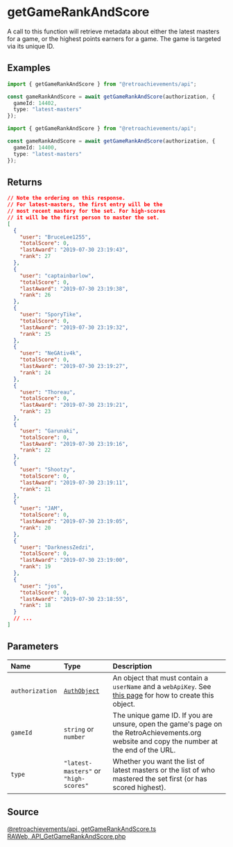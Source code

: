 # getGameRankAndScore

A call to this function will retrieve metadata about either the latest masters for a game, or the highest points earners for a game. The game is targeted via its unique ID.

## Examples

```ts
import { getGameRankAndScore } from "@retroachievements/api";

const gameRankAndScore = await getGameRankAndScore(authorization, {
  gameId: 14402,
  type: "latest-masters"
});
```

```ts
import { getGameRankAndScore } from "@retroachievements/api";

const gameRankAndScore = await getGameRankAndScore(authorization, {
  gameId: 14400,
  type: "latest-masters"
});
```

## Returns

```json
// Note the ordering on this response.
// For latest-masters, the first entry will be the
// most recent mastery for the set. For high-scores
// it will be the first person to master the set.
[
  {
    "user": "BruceLee1255",
    "totalScore": 0,
    "lastAward": "2019-07-30 23:19:43",
    "rank": 27
  },
  {
    "user": "captainbarlow",
    "totalScore": 0,
    "lastAward": "2019-07-30 23:19:38",
    "rank": 26
  },
  {
    "user": "SporyTike",
    "totalScore": 0,
    "lastAward": "2019-07-30 23:19:32",
    "rank": 25
  },
  {
    "user": "NeGAtiv4k",
    "totalScore": 0,
    "lastAward": "2019-07-30 23:19:27",
    "rank": 24
  },
  {
    "user": "Thoreau",
    "totalScore": 0,
    "lastAward": "2019-07-30 23:19:21",
    "rank": 23
  },
  {
    "user": "Garunaki",
    "totalScore": 0,
    "lastAward": "2019-07-30 23:19:16",
    "rank": 22
  },
  {
    "user": "Shootzy",
    "totalScore": 0,
    "lastAward": "2019-07-30 23:19:11",
    "rank": 21
  },
  {
    "user": "JAM",
    "totalScore": 0,
    "lastAward": "2019-07-30 23:19:05",
    "rank": 20
  },
  {
    "user": "DarknessZedzi",
    "totalScore": 0,
    "lastAward": "2019-07-30 23:19:00",
    "rank": 19
  },
  {
    "user": "jos",
    "totalScore": 0,
    "lastAward": "2019-07-30 23:18:55",
    "rank": 18
  }
  // ...
]
```

## Parameters

| Name            | Type                                        | Description                                                                                                                                 |
| :-------------- | :------------------------------------------ | :------------------------------------------------------------------------------------------------------------------------------------------ |
| `authorization` | [`AuthObject`](/v1/data-models/auth-object) | An object that must contain a `userName` and a `webApiKey`. See [this page](/getting-started) for how to create this object.                |
| `gameId`        | `string` or `number`                        | The unique game ID. If you are unsure, open the game's page on the RetroAchievements.org website and copy the number at the end of the URL. |
| `type`          | `"latest-masters"` or `"high-scores"`       | Whether you want the list of latest masters or the list of who mastered the set first (or has scored highest).                              |

## Source

[@retroachievements/api, getGameRankAndScore.ts](https://github.dev/RetroAchievements/api-js/blob/main/src/game/getGameRankAndScore.ts)  
[RAWeb, API_GetGameRankAndScore.php](https://github.dev/RetroAchievements/RAWeb/blob/master/public/API/API_GetGameRankAndScore.php)

